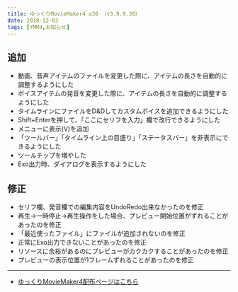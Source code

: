 ```yaml
---
title: ゆっくりMovieMaker4 α30 （v3.9.9.30）
date: 2018-12-03
tags: [YMM4,お知らせ]
---
```

## 追加
- 動画、音声アイテムのファイルを変更した際に、アイテムの長さを自動的に調整するようにした
- ボイスアイテムの発音を変更した際に、アイテムの長さを自動的に調整するようにした
- タイムラインにファイルをD&Dしてカスタムボイスを追加できるようにした
- Shift+Enterを押して、「ここにセリフを入力」欄で改行できるようにした
- メニューに表示(V)を追加
- 「ツールバー」「タイムライン上の目盛り」「ステータスバー」を非表示にできるようにした
- ツールチップを増やした
- Exo出力時、ダイアログを表示するようにした
## 修正
- セリフ欄、発音欄での編集内容をUndoRedo出来なかったのを修正
- 再生→一時停止→再生操作をした場合、プレビュー開始位置がずれることがあったのを修正
- 「最近使ったファイル」にファイルが追加されないのを修正
- 正常にExo出力できないことがあったのを修正
- リソースに余裕があるのにプレビューがカクカクすることがあったのを修正
- プレビューの表示位置が1フレームずれることがあったのを修正

---

- [ゆっくりMovieMaker4配布ページはこちら](../index.md)